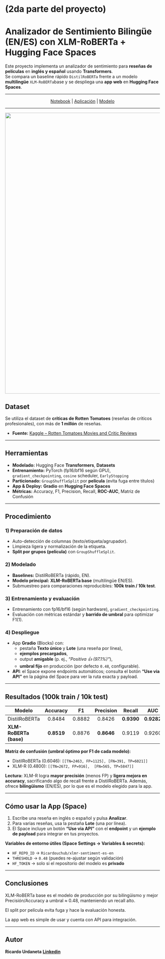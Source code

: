 # (2da parte del proyecto)

# Analizador de Sentimiento Bilingüe (EN/ES) con XLM-RoBERTa + Hugging Face Spaces

Este proyecto implementa un analizador de sentimiento para **reseñas de películas** en **inglés y español** usando **Transformers**.  
Se compara un baseline rápido `DistilRoBERTa` frente a un modelo **multilingüe** `XLM-RoBERTa`base y se despliega una **app web** en **Hugging Face Spaces**.

---

<p align="center">
  <a href="./Notebook.ipynb">Notebook</a> |
  <a href="https://huggingface.co/spaces/Ricardouchub/sentiment-es-en">Aplicación</a> |
  <a href="https://huggingface.co/Ricardouchub/xlmr-sentiment-es-en">Modelo</a>
</p>

---

<p align="center">
  <a href="https://huggingface.co/spaces/Ricardouchub/sentiment-es-en">
    <img
      src="https://github.com/user-attachments/assets/a7fec7f1-dd29-4ec2-bbaf-9cb9d2fb84eb"
      alt="Demo en Hugging Face Space: Sentiment EN/ES"
      width="1503"
      height="913"
    />
  </a>
</p>

## Dataset

Se utiliza el dataset de **críticas de Rotten Tomatoes** (reseñas de críticos profesionales), con más de **1 millón** de reseñas.

- **Fuente:** [Kaggle – Rotten Tomatoes Movies and Critic Reviews](https://www.kaggle.com/datasets/stefanoleone992/rotten-tomatoes-movies-and-critic-reviews-dataset)

---

## Herramientas

- **Modelado:** Hugging Face **Transformers**, **Datasets**
- **Entrenamiento:** PyTorch (fp16/bf16 según GPU), `gradient_checkpointing`, `cosine` scheduler, `EarlyStopping`
- **Particionado:** `GroupShuffleSplit` por **película** (evita fuga entre títulos)
- **App & Deploy:** **Gradio** en **Hugging Face Spaces**
- **Métricas:** Accuracy, F1, Precision, Recall, **ROC-AUC**, Matriz de Confusión

---

## Procedimiento

### 1) Preparación de datos
- Auto-detección de columnas (texto/etiqueta/agrupador).
- Limpieza ligera y normalización de la etiqueta.
- **Split por grupos (película)** con `GroupShuffleSplit`.

### 2) Modelado
- **Baselines:** DistilRoBERTa (rápido, EN).
- **Modelo principal:** **XLM-RoBERTa base** (multilingüe EN/ES).
- Submuestreo para comparaciones reproducibles: **100k train / 10k test**.

### 3) Entrenamiento y evaluación
- Entrenamiento con fp16/bf16 (según hardware), `gradient_checkpointing`.
- Evaluación con métricas estándar y **barrido de umbral** para optimizar F1(1).

### 4) Despliegue
- App **Gradio** (Blocks) con:
  - pestaña **Texto único** y **Lote** (una reseña por línea),
  - **ejemplos precargados**,
  - output **amigable** (p. ej., *“Positiva 👍 (97.1%)”*),
  - **umbral fijo** en producción (por defecto `0.48`, configurable).
- **API**: el Space expone endpoints automáticos; consulta el botón **“Use via API”** en la página del Space para ver la ruta exacta y payload.

---

## Resultados (100k train / 10k test)

| Modelo               | Accuracy | F1     | Precision | Recall | AUC   | Umbral |
|----------------------|:-------:|:------:|:---------:|:------:|:-----:|:------:|
| DistilRoBERTa        | 0.8484  | 0.8882 | 0.8426    | **0.9390** | **0.9282** | 0.6046 |
| **XLM-RoBERTa (base)** | **0.8519** | 0.8876 | **0.8646** | 0.9119 | 0.9260 | **0.4800** |

**Matriz de confusión (umbral óptimo por F1 de cada modelo):**
- DistilRoBERTa (0.6046): `[[TN=2463, FP=1125], [FN=391, TP=6021]]`
- XLM-R (0.4800): `[[TN=2672, FP=916],  [FN=565, TP=5847]]`

**Lectura:** XLM-R logra **mayor precisión** (menos FP) y **ligera mejora en accuracy**, sacrificando algo de recall frente a DistilRoBERTa. Además, ofrece **bilingüismo** (EN/ES), por lo que es el modelo elegido para la app.

---

## Cómo usar la App (Space)

1. Escribe una reseña en inglés o español y pulsa **Analizar**.  
2. Para varias reseñas, usa la pestaña **Lote** (una por línea).  
3. El Space incluye un botón **“Use via API”** con el **endpoint** y un **ejemplo de payload** para integrar en tus proyectos.

**Variables de entorno útiles (Space Settings → Variables & secrets):**
- `HF_REPO_ID` → `Ricardouchub/xlmr-sentiment-es-en`
- `THRESHOLD` → `0.48` (puedes re-ajustar según validación)
- `HF_TOKEN` → solo si el repositorio del modelo es **privado**

---

## Conclusiones

XLM-RoBERTa base es el modelo de producción por su bilingüismo y mejor Precisión/Accuracy a umbral ≈ 0.48, manteniendo un recall alto.

El split por película evita fuga y hace la evaluación honesta.

La app web es simple de usar y cuenta con API para integración.

---

## Autor

**Ricardo Urdaneta** 
**[Linkedin](https://www.linkedin.com/in/ricardourdanetacastro/)**
